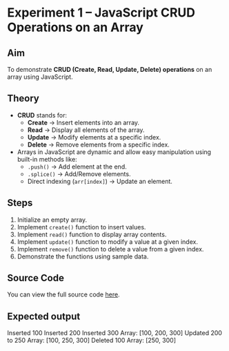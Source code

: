# Experiment 1 – JavaScript CRUD Operations on an Array

## Aim
To demonstrate **CRUD (Create, Read, Update, Delete) operations** on an array using JavaScript.

## Theory
- **CRUD** stands for:
  - **Create** → Insert elements into an array.
  - **Read** → Display all elements of the array.
  - **Update** → Modify elements at a specific index.
  - **Delete** → Remove elements from a specific index.
- Arrays in JavaScript are dynamic and allow easy manipulation using built-in methods like:
  - `.push()` → Add element at the end.
  - `.splice()` → Add/Remove elements.
  - Direct indexing (`arr[index]`) → Update an element.

## Steps
1. Initialize an empty array.
2. Implement `create()` function to insert values.
3. Implement `read()` function to display array contents.
4. Implement `update()` function to modify a value at a given index.
5. Implement `remove()` function to delete a value from a given index.
6. Demonstrate the functions using sample data.

## Source Code
You can view the full source code [here](./crud.js).

## Expected output
Inserted 100
Inserted 200
Inserted 300
Array: [100, 200, 300]
Updated 200 to 250
Array: [100, 250, 300]
Deleted 100
Array: [250, 300]